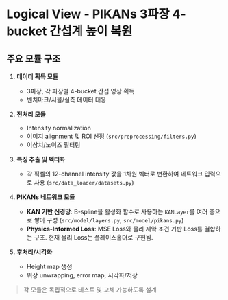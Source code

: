# Logical View - PIKANs 3파장 4-bucket 간섭계 높이 복원

## 주요 모듈 구조

1. **데이터 획득 모듈**
   - 3파장, 각 파장별 4-bucket 간섭 영상 획득
   - 벤치마크/시뮬/실측 데이터 대응

2. **전처리 모듈**
   - Intensity normalization
   - 이미지 alignment 및 ROI 선정 (`src/preprocessing/filters.py`)
   - 이상치/노이즈 필터링

3. **특징 추출 및 벡터화**
   - 각 픽셀의 12-channel intensity 값을 1차원 벡터로 변환하여 네트워크 입력으로 사용 (`src/data_loader/datasets.py`)

4. **PIKANs 네트워크 모듈**
   - **KAN 기반 신경망**: B-spline을 활성화 함수로 사용하는 `KANLayer`를 여러 층으로 쌓아 구성 (`src/model/layers.py`, `src/model/pikans.py`)
   - **Physics-Informed Loss**: MSE Loss와 물리 제약 조건 기반 Loss를 결합하는 구조. 현재 물리 Loss는 플레이스홀더로 구현됨.

5. **후처리/시각화**
   - Height map 생성
   - 위상 unwrapping, error map, 시각화/저장

> 각 모듈은 독립적으로 테스트 및 교체 가능하도록 설계
